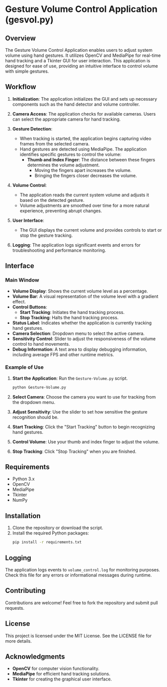 # Gesture Volume Control Application (gesvol.py)

## Overview

The Gesture Volume Control Application enables users to adjust system volume using hand gestures. It utilizes OpenCV and MediaPipe for real-time hand tracking and a Tkinter GUI for user interaction. This application is designed for ease of use, providing an intuitive interface to control volume with simple gestures.

## Workflow

1. **Initialization**: The application initializes the GUI and sets up necessary components such as the hand detector and volume controller.

2. **Camera Access**: The application checks for available cameras. Users can select the appropriate camera for hand tracking.

3. **Gesture Detection**:
   - When tracking is started, the application begins capturing video frames from the selected camera.
   - Hand gestures are detected using MediaPipe. The application identifies specific gestures to control the volume:
     - **Thumb and Index Finger**: The distance between these fingers determines the volume adjustment.
       - Moving the fingers apart increases the volume.
       - Bringing the fingers closer decreases the volume.

4. **Volume Control**:
   - The application reads the current system volume and adjusts it based on the detected gesture.
   - Volume adjustments are smoothed over time for a more natural experience, preventing abrupt changes.

5. **User Interface**:
   - The GUI displays the current volume and provides controls to start or stop the gesture tracking.

6. **Logging**: The application logs significant events and errors for troubleshooting and performance monitoring.

## Interface

### Main Window

- **Volume Display**: Shows the current volume level as a percentage.
- **Volume Bar**: A visual representation of the volume level with a gradient effect.
- **Control Buttons**:
  - **Start Tracking**: Initiates the hand tracking process.
  - **Stop Tracking**: Halts the hand tracking process.
- **Status Label**: Indicates whether the application is currently tracking hand gestures.
- **Camera Selection**: Dropdown menu to select the active camera.
- **Sensitivity Control**: Slider to adjust the responsiveness of the volume control to hand movements.
- **Debug Information**: A text area to display debugging information, including average FPS and other runtime metrics.

### Example of Use

1. **Start the Application**: Run the `Gesture-Volume.py` script.
   ```bash
   python Gesture-Volume.py
   ```

2. **Select Camera**: Choose the camera you want to use for tracking from the dropdown menu.

3. **Adjust Sensitivity**: Use the slider to set how sensitive the gesture recognition should be.

4. **Start Tracking**: Click the "Start Tracking" button to begin recognizing hand gestures.

5. **Control Volume**: Use your thumb and index finger to adjust the volume. 

6. **Stop Tracking**: Click "Stop Tracking" when you are finished.

## Requirements

- Python 3.x
- OpenCV
- MediaPipe
- Tkinter
- NumPy

## Installation

1. Clone the repository or download the script.
2. Install the required Python packages:
   ```bash
   pip install -r requirements.txt
   ```

## Logging

The application logs events to `volume_control.log` for monitoring purposes. Check this file for any errors or informational messages during runtime.

## Contributing

Contributions are welcome! Feel free to fork the repository and submit pull requests.

## License

This project is licensed under the MIT License. See the LICENSE file for more details.

## Acknowledgments

- **OpenCV** for computer vision functionality.
- **MediaPipe** for efficient hand tracking solutions.
- **Tkinter** for creating the graphical user interface.
